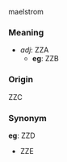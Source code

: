 maelstrom
### Meaning
+ _adj_: ZZA
    + __eg__: ZZB

### Origin

ZZC

### Synonym

__eg__: ZZD

+ ZZE


